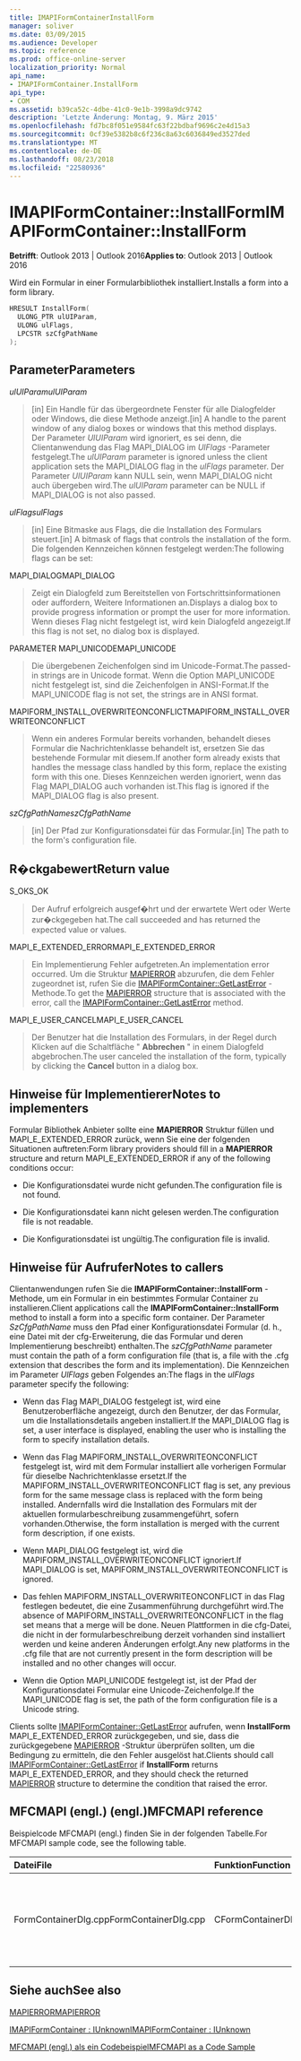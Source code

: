 ```yaml
---
title: IMAPIFormContainerInstallForm
manager: soliver
ms.date: 03/09/2015
ms.audience: Developer
ms.topic: reference
ms.prod: office-online-server
localization_priority: Normal
api_name:
- IMAPIFormContainer.InstallForm
api_type:
- COM
ms.assetid: b39ca52c-4dbe-41c0-9e1b-3998a9dc9742
description: 'Letzte Änderung: Montag, 9. März 2015'
ms.openlocfilehash: fd7bc8f051e9584fc63f22bdbaf9696c2e4d15a3
ms.sourcegitcommit: 0cf39e5382b8c6f236c8a63c6036849ed3527ded
ms.translationtype: MT
ms.contentlocale: de-DE
ms.lasthandoff: 08/23/2018
ms.locfileid: "22580936"
---
```

# <a name="imapiformcontainerinstallform"></a><span data-ttu-id="9b0fa-103">IMAPIFormContainer::InstallForm</span><span class="sxs-lookup"><span data-stu-id="9b0fa-103">IMAPIFormContainer::InstallForm</span></span>

  
  
<span data-ttu-id="9b0fa-104">**Betrifft**: Outlook 2013 | Outlook 2016</span><span class="sxs-lookup"><span data-stu-id="9b0fa-104">**Applies to**: Outlook 2013 | Outlook 2016</span></span> 
  
<span data-ttu-id="9b0fa-105">Wird ein Formular in einer Formularbibliothek installiert.</span><span class="sxs-lookup"><span data-stu-id="9b0fa-105">Installs a form into a form library.</span></span>
  
```cpp
HRESULT InstallForm(
  ULONG_PTR ulUIParam,
  ULONG ulFlags,
  LPCSTR szCfgPathName
);
```

## <a name="parameters"></a><span data-ttu-id="9b0fa-106">Parameter</span><span class="sxs-lookup"><span data-stu-id="9b0fa-106">Parameters</span></span>

 <span data-ttu-id="9b0fa-107">_ulUIParam_</span><span class="sxs-lookup"><span data-stu-id="9b0fa-107">_ulUIParam_</span></span>
  
> <span data-ttu-id="9b0fa-108">[in] Ein Handle für das übergeordnete Fenster für alle Dialogfelder oder Windows, die diese Methode anzeigt.</span><span class="sxs-lookup"><span data-stu-id="9b0fa-108">[in] A handle to the parent window of any dialog boxes or windows that this method displays.</span></span> <span data-ttu-id="9b0fa-109">Der Parameter _UlUIParam_ wird ignoriert, es sei denn, die Clientanwendung das Flag MAPI_DIALOG im _UlFlags_ -Parameter festgelegt.</span><span class="sxs-lookup"><span data-stu-id="9b0fa-109">The  _ulUIParam_ parameter is ignored unless the client application sets the MAPI_DIALOG flag in the  _ulFlags_ parameter.</span></span> <span data-ttu-id="9b0fa-110">Der Parameter _UlUIParam_ kann NULL sein, wenn MAPI_DIALOG nicht auch übergeben wird.</span><span class="sxs-lookup"><span data-stu-id="9b0fa-110">The  _ulUIParam_ parameter can be NULL if MAPI_DIALOG is not also passed.</span></span> 
    
 <span data-ttu-id="9b0fa-111">_ulFlags_</span><span class="sxs-lookup"><span data-stu-id="9b0fa-111">_ulFlags_</span></span>
  
> <span data-ttu-id="9b0fa-112">[in] Eine Bitmaske aus Flags, die die Installation des Formulars steuert.</span><span class="sxs-lookup"><span data-stu-id="9b0fa-112">[in] A bitmask of flags that controls the installation of the form.</span></span> <span data-ttu-id="9b0fa-113">Die folgenden Kennzeichen können festgelegt werden:</span><span class="sxs-lookup"><span data-stu-id="9b0fa-113">The following flags can be set:</span></span>
    
<span data-ttu-id="9b0fa-114">MAPI_DIALOG</span><span class="sxs-lookup"><span data-stu-id="9b0fa-114">MAPI_DIALOG</span></span> 
  
> <span data-ttu-id="9b0fa-115">Zeigt ein Dialogfeld zum Bereitstellen von Fortschrittsinformationen oder auffordern, Weitere Informationen an.</span><span class="sxs-lookup"><span data-stu-id="9b0fa-115">Displays a dialog box to provide progress information or prompt the user for more information.</span></span> <span data-ttu-id="9b0fa-116">Wenn dieses Flag nicht festgelegt ist, wird kein Dialogfeld angezeigt.</span><span class="sxs-lookup"><span data-stu-id="9b0fa-116">If this flag is not set, no dialog box is displayed.</span></span>
    
<span data-ttu-id="9b0fa-117">PARAMETER MAPI_UNICODE</span><span class="sxs-lookup"><span data-stu-id="9b0fa-117">MAPI_UNICODE</span></span> 
  
> <span data-ttu-id="9b0fa-118">Die übergebenen Zeichenfolgen sind im Unicode-Format.</span><span class="sxs-lookup"><span data-stu-id="9b0fa-118">The passed-in strings are in Unicode format.</span></span> <span data-ttu-id="9b0fa-119">Wenn die Option MAPI_UNICODE nicht festgelegt ist, sind die Zeichenfolgen in ANSI-Format.</span><span class="sxs-lookup"><span data-stu-id="9b0fa-119">If the MAPI_UNICODE flag is not set, the strings are in ANSI format.</span></span>
    
<span data-ttu-id="9b0fa-120">MAPIFORM_INSTALL_OVERWRITEONCONFLICT</span><span class="sxs-lookup"><span data-stu-id="9b0fa-120">MAPIFORM_INSTALL_OVERWRITEONCONFLICT</span></span> 
  
> <span data-ttu-id="9b0fa-121">Wenn ein anderes Formular bereits vorhanden, behandelt dieses Formular die Nachrichtenklasse behandelt ist, ersetzen Sie das bestehende Formular mit diesem.</span><span class="sxs-lookup"><span data-stu-id="9b0fa-121">If another form already exists that handles the message class handled by this form, replace the existing form with this one.</span></span> <span data-ttu-id="9b0fa-122">Dieses Kennzeichen werden ignoriert, wenn das Flag MAPI_DIALOG auch vorhanden ist.</span><span class="sxs-lookup"><span data-stu-id="9b0fa-122">This flag is ignored if the MAPI_DIALOG flag is also present.</span></span> 
    
 <span data-ttu-id="9b0fa-123">_szCfgPathName_</span><span class="sxs-lookup"><span data-stu-id="9b0fa-123">_szCfgPathName_</span></span>
  
> <span data-ttu-id="9b0fa-124">[in] Der Pfad zur Konfigurationsdatei für das Formular.</span><span class="sxs-lookup"><span data-stu-id="9b0fa-124">[in] The path to the form's configuration file.</span></span>
    
## <a name="return-value"></a><span data-ttu-id="9b0fa-125">R�ckgabewert</span><span class="sxs-lookup"><span data-stu-id="9b0fa-125">Return value</span></span>

<span data-ttu-id="9b0fa-126">S_OK</span><span class="sxs-lookup"><span data-stu-id="9b0fa-126">S_OK</span></span> 
  
> <span data-ttu-id="9b0fa-127">Der Aufruf erfolgreich ausgef�hrt und der erwartete Wert oder Werte zur�ckgegeben hat.</span><span class="sxs-lookup"><span data-stu-id="9b0fa-127">The call succeeded and has returned the expected value or values.</span></span>
    
<span data-ttu-id="9b0fa-128">MAPI_E_EXTENDED_ERROR</span><span class="sxs-lookup"><span data-stu-id="9b0fa-128">MAPI_E_EXTENDED_ERROR</span></span> 
  
> <span data-ttu-id="9b0fa-129">Ein Implementierung Fehler aufgetreten.</span><span class="sxs-lookup"><span data-stu-id="9b0fa-129">An implementation error occurred.</span></span> <span data-ttu-id="9b0fa-130">Um die Struktur [MAPIERROR](mapierror.md) abzurufen, die dem Fehler zugeordnet ist, rufen Sie die [IMAPIFormContainer::GetLastError](imapiformcontainer-getlasterror.md) -Methode.</span><span class="sxs-lookup"><span data-stu-id="9b0fa-130">To get the [MAPIERROR](mapierror.md) structure that is associated with the error, call the [IMAPIFormContainer::GetLastError](imapiformcontainer-getlasterror.md) method.</span></span> 
    
<span data-ttu-id="9b0fa-131">MAPI_E_USER_CANCEL</span><span class="sxs-lookup"><span data-stu-id="9b0fa-131">MAPI_E_USER_CANCEL</span></span> 
  
> <span data-ttu-id="9b0fa-132">Der Benutzer hat die Installation des Formulars, in der Regel durch Klicken auf die Schaltfläche " **Abbrechen** " in einem Dialogfeld abgebrochen.</span><span class="sxs-lookup"><span data-stu-id="9b0fa-132">The user canceled the installation of the form, typically by clicking the **Cancel** button in a dialog box.</span></span> 
    
## <a name="notes-to-implementers"></a><span data-ttu-id="9b0fa-133">Hinweise für Implementierer</span><span class="sxs-lookup"><span data-stu-id="9b0fa-133">Notes to implementers</span></span>

<span data-ttu-id="9b0fa-134">Formular Bibliothek Anbieter sollte eine **MAPIERROR** Struktur füllen und MAPI_E_EXTENDED_ERROR zurück, wenn Sie eine der folgenden Situationen auftreten:</span><span class="sxs-lookup"><span data-stu-id="9b0fa-134">Form library providers should fill in a **MAPIERROR** structure and return MAPI_E_EXTENDED_ERROR if any of the following conditions occur:</span></span> 
  
- <span data-ttu-id="9b0fa-135">Die Konfigurationsdatei wurde nicht gefunden.</span><span class="sxs-lookup"><span data-stu-id="9b0fa-135">The configuration file is not found.</span></span>
    
- <span data-ttu-id="9b0fa-136">Die Konfigurationsdatei kann nicht gelesen werden.</span><span class="sxs-lookup"><span data-stu-id="9b0fa-136">The configuration file is not readable.</span></span>
    
- <span data-ttu-id="9b0fa-137">Die Konfigurationsdatei ist ungültig.</span><span class="sxs-lookup"><span data-stu-id="9b0fa-137">The configuration file is invalid.</span></span>
    
## <a name="notes-to-callers"></a><span data-ttu-id="9b0fa-138">Hinweise für Aufrufer</span><span class="sxs-lookup"><span data-stu-id="9b0fa-138">Notes to callers</span></span>

<span data-ttu-id="9b0fa-139">Clientanwendungen rufen Sie die **IMAPIFormContainer::InstallForm** -Methode, um ein Formular in ein bestimmtes Formular Container zu installieren.</span><span class="sxs-lookup"><span data-stu-id="9b0fa-139">Client applications call the **IMAPIFormContainer::InstallForm** method to install a form into a specific form container.</span></span> <span data-ttu-id="9b0fa-140">Der Parameter _SzCfgPathName_ muss den Pfad einer Konfigurationsdatei Formular (d. h., eine Datei mit der cfg-Erweiterung, die das Formular und deren Implementierung beschreibt) enthalten.</span><span class="sxs-lookup"><span data-stu-id="9b0fa-140">The  _szCfgPathName_ parameter must contain the path of a form configuration file (that is, a file with the .cfg extension that describes the form and its implementation).</span></span> <span data-ttu-id="9b0fa-141">Die Kennzeichen im Parameter _UlFlags_ geben Folgendes an:</span><span class="sxs-lookup"><span data-stu-id="9b0fa-141">The flags in the  _ulFlags_ parameter specify the following:</span></span> 
  
- <span data-ttu-id="9b0fa-142">Wenn das Flag MAPI_DIALOG festgelegt ist, wird eine Benutzeroberfläche angezeigt, durch den Benutzer, der das Formular, um die Installationsdetails angeben installiert.</span><span class="sxs-lookup"><span data-stu-id="9b0fa-142">If the MAPI_DIALOG flag is set, a user interface is displayed, enabling the user who is installing the form to specify installation details.</span></span>
    
- <span data-ttu-id="9b0fa-143">Wenn das Flag MAPIFORM_INSTALL_OVERWRITEONCONFLICT festgelegt ist, wird mit dem Formular installiert alle vorherigen Formular für dieselbe Nachrichtenklasse ersetzt.</span><span class="sxs-lookup"><span data-stu-id="9b0fa-143">If the MAPIFORM_INSTALL_OVERWRITEONCONFLICT flag is set, any previous form for the same message class is replaced with the form being installed.</span></span> <span data-ttu-id="9b0fa-144">Andernfalls wird die Installation des Formulars mit der aktuellen formularbeschreibung zusammengeführt, sofern vorhanden.</span><span class="sxs-lookup"><span data-stu-id="9b0fa-144">Otherwise, the form installation is merged with the current form description, if one exists.</span></span>
    
- <span data-ttu-id="9b0fa-145">Wenn MAPI_DIALOG festgelegt ist, wird die MAPIFORM_INSTALL_OVERWRITEONCONFLICT ignoriert.</span><span class="sxs-lookup"><span data-stu-id="9b0fa-145">If MAPI_DIALOG is set, MAPIFORM_INSTALL_OVERWRITEONCONFLICT is ignored.</span></span>
    
- <span data-ttu-id="9b0fa-146">Das fehlen MAPIFORM_INSTALL_OVERWRITEONCONFLICT in das Flag festlegen bedeutet, die eine Zusammenführung durchgeführt wird.</span><span class="sxs-lookup"><span data-stu-id="9b0fa-146">The absence of MAPIFORM_INSTALL_OVERWRITEONCONFLICT in the flag set means that a merge will be done.</span></span> <span data-ttu-id="9b0fa-147">Neuen Plattformen in die cfg-Datei, die nicht in der formularbeschreibung derzeit vorhanden sind installiert werden und keine anderen Änderungen erfolgt.</span><span class="sxs-lookup"><span data-stu-id="9b0fa-147">Any new platforms in the .cfg file that are not currently present in the form description will be installed and no other changes will occur.</span></span>
    
- <span data-ttu-id="9b0fa-148">Wenn die Option MAPI_UNICODE festgelegt ist, ist der Pfad der Konfigurationsdatei Formular eine Unicode-Zeichenfolge.</span><span class="sxs-lookup"><span data-stu-id="9b0fa-148">If the MAPI_UNICODE flag is set, the path of the form configuration file is a Unicode string.</span></span> 
    
<span data-ttu-id="9b0fa-149">Clients sollte [IMAPIFormContainer::GetLastError](imapiformcontainer-getlasterror.md) aufrufen, wenn **InstallForm** MAPI_E_EXTENDED_ERROR zurückgegeben, und sie, dass die zurückgegebene [MAPIERROR](mapierror.md) -Struktur überprüfen sollten, um die Bedingung zu ermitteln, die den Fehler ausgelöst hat.</span><span class="sxs-lookup"><span data-stu-id="9b0fa-149">Clients should call [IMAPIFormContainer::GetLastError](imapiformcontainer-getlasterror.md) if **InstallForm** returns MAPI_E_EXTENDED_ERROR, and they should check the returned [MAPIERROR](mapierror.md) structure to determine the condition that raised the error.</span></span> 
  
## <a name="mfcmapi-reference"></a><span data-ttu-id="9b0fa-150">MFCMAPI (engl.) (engl.)</span><span class="sxs-lookup"><span data-stu-id="9b0fa-150">MFCMAPI reference</span></span>

<span data-ttu-id="9b0fa-151">Beispielcode MFCMAPI (engl.) finden Sie in der folgenden Tabelle.</span><span class="sxs-lookup"><span data-stu-id="9b0fa-151">For MFCMAPI sample code, see the following table.</span></span>
  
|<span data-ttu-id="9b0fa-152">**Datei**</span><span class="sxs-lookup"><span data-stu-id="9b0fa-152">**File**</span></span>|<span data-ttu-id="9b0fa-153">**Funktion**</span><span class="sxs-lookup"><span data-stu-id="9b0fa-153">**Function**</span></span>|<span data-ttu-id="9b0fa-154">**Comment**</span><span class="sxs-lookup"><span data-stu-id="9b0fa-154">**Comment**</span></span>|
|:-----|:-----|:-----|
|<span data-ttu-id="9b0fa-155">FormContainerDlg.cpp</span><span class="sxs-lookup"><span data-stu-id="9b0fa-155">FormContainerDlg.cpp</span></span>  <br/> |<span data-ttu-id="9b0fa-156">CFormContainerDlg::OnInstallForm</span><span class="sxs-lookup"><span data-stu-id="9b0fa-156">CFormContainerDlg::OnInstallForm</span></span>  <br/> |<span data-ttu-id="9b0fa-157">MFCMAPI (engl.) verwendet die **IMAPIFormContainer::InstallForm** -Methode, um ein Formular in einem Formular Container installieren.</span><span class="sxs-lookup"><span data-stu-id="9b0fa-157">MFCMAPI uses the **IMAPIFormContainer::InstallForm** method to install a form in a form container.</span></span>  <br/> |
   
## <a name="see-also"></a><span data-ttu-id="9b0fa-158">Siehe auch</span><span class="sxs-lookup"><span data-stu-id="9b0fa-158">See also</span></span>



[<span data-ttu-id="9b0fa-159">MAPIERROR</span><span class="sxs-lookup"><span data-stu-id="9b0fa-159">MAPIERROR</span></span>](mapierror.md)
  
[<span data-ttu-id="9b0fa-160">IMAPIFormContainer : IUnknown</span><span class="sxs-lookup"><span data-stu-id="9b0fa-160">IMAPIFormContainer : IUnknown</span></span>](imapiformcontaineriunknown.md)


[<span data-ttu-id="9b0fa-161">MFCMAPI (engl.) als ein Codebeispiel</span><span class="sxs-lookup"><span data-stu-id="9b0fa-161">MFCMAPI as a Code Sample</span></span>](mfcmapi-as-a-code-sample.md)

